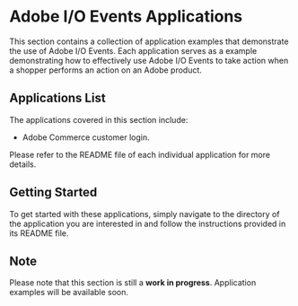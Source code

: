 # Adobe I/O Events Applications

This section contains a collection of application examples that demonstrate the use of Adobe I/O Events.
Each application serves as a example demonstrating how to effectively use Adobe I/O Events to take action when a shopper performs an action on an Adobe product.

## Applications List

The applications covered in this section include:

- Adobe Commerce customer login.

Please refer to the README file of each individual application for more details.

## Getting Started

To get started with these applications, simply navigate to the directory of the application you are interested in and follow the instructions provided in its README file.

## Note

Please note that this section is still a **work in progress**. Application examples will be available soon.
